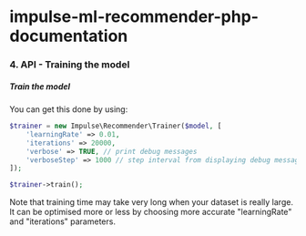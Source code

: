 # impulse-ml-recommender-php-documentation

### 4. API - Training the model

##### Train the model

You can get this done by using:

```php
$trainer = new Impulse\Recommender\Trainer($model, [
    'learningRate' => 0.01,
    'iterations' => 20000,
    'verbose' => TRUE, // print debug messages
    'verboseStep' => 1000 // step interval from displaying debug messages
]);

$trainer->train();
```

Note that training time may take very long when your dataset is really large. It can be optimised
more or less by
choosing more accurate "learningRate" and "iterations" parameters.


